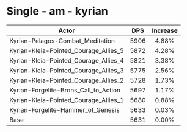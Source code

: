 # Single - am - kyrian
| Actor | DPS | Increase |
|---|:---:|:---:|
|Kyrian-Pelagos-Combat_Meditation|5906|4.88%|
|Kyrian-Kleia-Pointed_Courage_Allies_5|5872|4.28%|
|Kyrian-Kleia-Pointed_Courage_Allies_4|5821|3.38%|
|Kyrian-Kleia-Pointed_Courage_Allies_3|5775|2.56%|
|Kyrian-Kleia-Pointed_Courage_Allies_2|5728|1.73%|
|Kyrian-Forgelite-Brons_Call_to_Action|5697|1.17%|
|Kyrian-Kleia-Pointed_Courage_Allies_1|5680|0.88%|
|Kyrian-Forgelite-Hammer_of_Genesis|5633|0.03%|
|Base|5631|0.00%|
